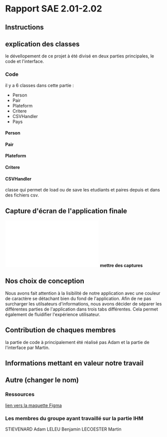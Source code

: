 # Rapport SAE 2.01-2.02

## Instructions

## explication des classes

le dévellopement de ce projet à été divisé en deux parties principales, le code et l'interface.

### Code

il y a 6 classes dans cette partie :

- Person
- Pair
- Plateform
- Critere
- CSVHandler
- Pays

#### Person



#### Pair

#### Plateform

#### Critere

#### CSVHandler

classe qui permet de load ou de save les etudiants et paires depuis et dans des fichiers csv.


## Capture d'écran de l'application finale

![Capture d'écran de l'application](chemin/vers/image.ext)
__mettre des captures__

## Nos choix de conception

Nous avons fait attention à la lisibilité de notre application avec une couleur de caractère se détachant bien du fond de l'application.
Afin de ne pas surcharger les utilsateurs d'informations, nous avons décider de séparer les différentes parties de l'application dans trois tabs différentes. Cela permet également de fluidifier l'expérience utilisateur.

## Contribution de chaques membres

la partie de code à principalement été réalisé pas Adam et la partie de l'interface par Martin.

## Informations mettant en valeur notre travail

## Autre (changer le nom)

### Ressources

[lien vers la maquette Figma]()  

### Les membres du groupe ayant travaillé sur la partie IHM

STIEVENARD Adam
LELEU Benjamin
LECOESTER Martin
